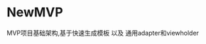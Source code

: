 # NewMVP
  MVP项目基础架构,基于快速生成模板 以及 通用adapter和viewholder
  
  [foryou]:https://github.com/LiangLuDev/DevMvp
